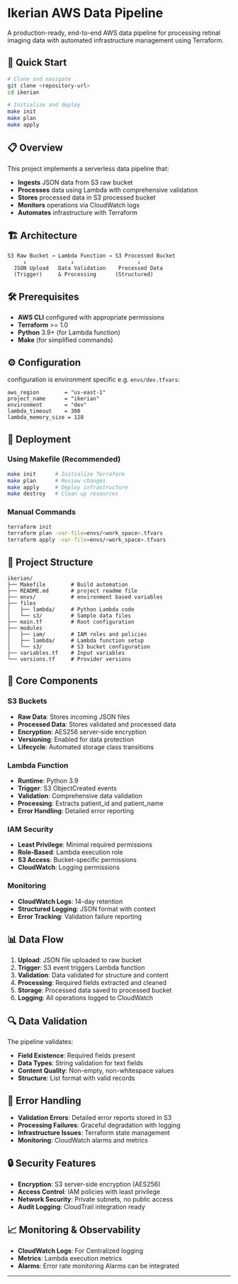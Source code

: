 # Ikerian AWS Data Pipeline

A production-ready, end-to-end AWS data pipeline for processing retinal imaging data with automated infrastructure management using Terraform.

## 🚀 Quick Start

```bash
# Clone and navigate
git clone <repository-url>
cd ikerian

# Initialize and deploy
make init
make plan
make apply
```

## 📋 Overview

This project implements a serverless data pipeline that:
- **Ingests** JSON data from S3 raw bucket
- **Processes** data using Lambda with comprehensive validation
- **Stores** processed data in S3 processed bucket
- **Monitors** operations via CloudWatch logs
- **Automates** infrastructure with Terraform

## 🏗️ Architecture

```
S3 Raw Bucket → Lambda Function → S3 Processed Bucket
     ↓              ↓                    ↓
  JSON Upload   Data Validation    Processed Data
  (Trigger)     & Processing      (Structured)
```

## 🛠️ Prerequisites

- **AWS CLI** configured with appropriate permissions
- **Terraform** >= 1.0
- **Python** 3.9+ (for Lambda function)
- **Make** (for simplified commands)

## ⚙️ Configuration

configuration is environment specific e.g. `envs/dev.tfvars`:

```hcl
aws_region        = "us-east-1"
project_name      = "ikerian"
environment       = "dev"
lambda_timeout    = 300
lambda_memory_size = 128
```

## 🚀 Deployment

### Using Makefile (Recommended)
```bash
make init      # Initialize Terraform
make plan      # Review changes
make apply     # Deploy infrastructure
make destroy   # Clean up resources
```

### Manual Commands
```bash
terraform init
terraform plan -var-file=envs/<work_space>.tfvars
terraform apply -var-file=envs/<work_space>.tfvars
```

## 📁 Project Structure

```
ikerian/
├── Makefile        # Build automation
├── README.md       # project readme file
├── envs/           # environment based variables
├── files
│   ├── lambda/     # Python Lambda code
│   └── s3/         # Sample data files
├── main.tf         # Root configuration
├── modules
│   ├── iam/        # IAM roles and policies     
│   ├── lambda/     # Lambda function setup
│   └── s3/         # S3 bucket configuration
├── variables.tf    # Input variables
└── versions.tf     # Provider versions
```

## 🔧 Core Components

### **S3 Buckets**
- **Raw Data**: Stores incoming JSON files
- **Processed Data**: Stores validated and processed data
- **Encryption**: AES256 server-side encryption
- **Versioning**: Enabled for data protection
- **Lifecycle**: Automated storage class transitions

### **Lambda Function**
- **Runtime**: Python 3.9
- **Trigger**: S3 ObjectCreated events
- **Validation**: Comprehensive data validation
- **Processing**: Extracts patient_id and patient_name
- **Error Handling**: Detailed error reporting

### **IAM Security**
- **Least Privilege**: Minimal required permissions
- **Role-Based**: Lambda execution role
- **S3 Access**: Bucket-specific permissions
- **CloudWatch**: Logging permissions

### **Monitoring**
- **CloudWatch Logs**: 14-day retention
- **Structured Logging**: JSON format with context
- **Error Tracking**: Validation failure reporting

## 📊 Data Flow

1. **Upload**: JSON file uploaded to raw bucket
2. **Trigger**: S3 event triggers Lambda function
3. **Validation**: Data validated for structure and content
4. **Processing**: Required fields extracted and cleaned
5. **Storage**: Processed data saved to processed bucket
6. **Logging**: All operations logged to CloudWatch

## 🔍 Data Validation

The pipeline validates:
- **Field Existence**: Required fields present
- **Data Types**: String validation for text fields
- **Content Quality**: Non-empty, non-whitespace values
- **Structure**: List format with valid records

## 🚨 Error Handling

- **Validation Errors**: Detailed error reports stored in S3
- **Processing Failures**: Graceful degradation with logging
- **Infrastructure Issues**: Terraform state management
- **Monitoring**: CloudWatch alarms and metrics

## 🔒 Security Features

- **Encryption**: S3 server-side encryption (AES256)
- **Access Control**: IAM policies with least privilege
- **Network Security**: Private subnets, no public access
- **Audit Logging**: CloudTrail integration ready

## 📈 Monitoring & Observability

- **CloudWatch Logs**: For Centralized logging
- **Metrics**: Lambda execution metrics
- **Alarms**: Error rate monitoring Alarms can be integrated

---
